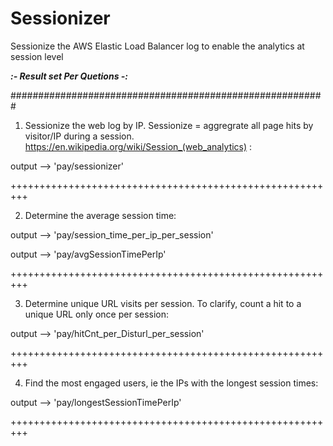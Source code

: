 # Sessionizer
 Sessionize the AWS Elastic Load Balancer log to enable the analytics at session level
 
 
 
 

***:-  Result set Per Quetions  -:***

######################################################### 

1. Sessionize the web log by IP. Sessionize = aggregrate all page hits by visitor/IP during a session. https://en.wikipedia.org/wiki/Session_(web_analytics) :

output --> 'pay/sessionizer'

+++++++++++++++++++++++++++++++++++++++++++++++++++++++++

2. Determine the average session time:

output --> 'pay/session_time_per_ip_per_session'

output --> 'pay/avgSessionTimePerIp'

+++++++++++++++++++++++++++++++++++++++++++++++++++++++++

3. Determine unique URL visits per session. To clarify, count a hit to a unique URL only once per session:

output --> 'pay/hitCnt_per_Disturl_per_session'

+++++++++++++++++++++++++++++++++++++++++++++++++++++++++

4. Find the most engaged users, ie the IPs with the longest session times:

output --> 'pay/longestSessionTimePerIp'

+++++++++++++++++++++++++++++++++++++++++++++++++++++++++



